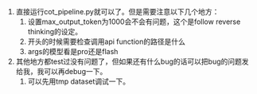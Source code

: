 1. 直接运行cot_pipeline.py就可以了。但是需要注意以下几个地方：
   1. 设置max_output_token为1000会不会有问题，这个是follow reverse thinking的设定。
   2. 开头的时候需要检查调用api function的路径是什么
   3. args的模型看是pro还是flash
2. 其他地方都test过没有问题了，但如果还有什么bug的话可以把bug的问题发给我，我可以再debug一下。
   1. 可以先用tmp dataset调试一下。   